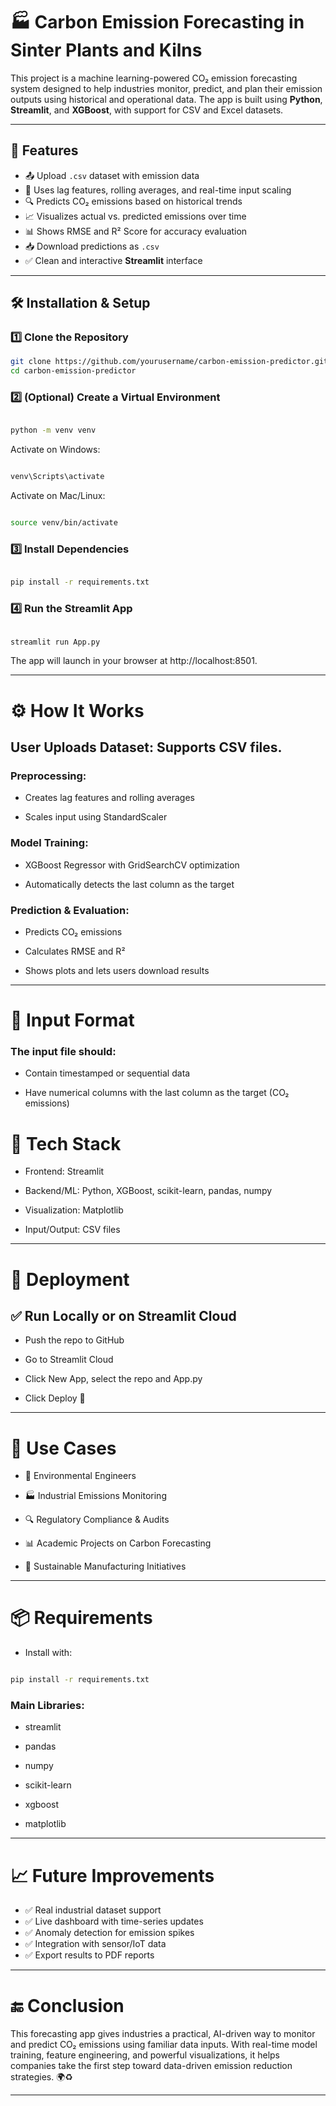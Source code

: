 # 🏭 Carbon Emission Forecasting in Sinter Plants and Kilns

This project is a machine learning-powered CO₂ emission forecasting system designed to help industries monitor, predict, and plan their emission outputs using historical and operational data. The app is built using **Python**, **Streamlit**, and **XGBoost**, with support for CSV and Excel datasets.

---

## 🚀 Features

- 📤 Upload `.csv` dataset with emission data
- 🧠 Uses lag features, rolling averages, and real-time input scaling
- 🔍 Predicts CO₂ emissions based on historical trends
- 📈 Visualizes actual vs. predicted emissions over time
- 📊 Shows RMSE and R² Score for accuracy evaluation
- 📥 Download predictions as `.csv`
- ✅ Clean and interactive **Streamlit** interface

---

## 🛠️ Installation & Setup

### 1️⃣ Clone the Repository

```bash
git clone https://github.com/yourusername/carbon-emission-predictor.git
cd carbon-emission-predictor
```
### 2️⃣ (Optional) Create a Virtual Environment

```bash

python -m venv venv
```
Activate on Windows:

```bash

venv\Scripts\activate
```
Activate on Mac/Linux:

```bash

source venv/bin/activate
```
### 3️⃣ Install Dependencies
``` bash

pip install -r requirements.txt
```

### 4️⃣ Run the Streamlit App
```bash

streamlit run App.py
```

The app will launch in your browser at http://localhost:8501.

---

# ⚙️ How It Works
## User Uploads Dataset: Supports CSV files.

### Preprocessing:

- Creates lag features and rolling averages

- Scales input using StandardScaler

### Model Training:

- XGBoost Regressor with GridSearchCV optimization

- Automatically detects the last column as the target

### Prediction & Evaluation:

- Predicts CO₂ emissions

- Calculates RMSE and R²

- Shows plots and lets users download results

---

# 📁 Input Format
### The input file should:

- Contain timestamped or sequential data

- Have numerical columns with the last column as the target (CO₂ emissions)

# 🧪 Tech Stack
- Frontend: Streamlit

- Backend/ML: Python, XGBoost, scikit-learn, pandas, numpy

- Visualization: Matplotlib

- Input/Output: CSV files

---

# 📡 Deployment
## ✅ Run Locally or on Streamlit Cloud
- Push the repo to GitHub

- Go to Streamlit Cloud

- Click New App, select the repo and App.py

- Click Deploy 🚀

---

# 🎯 Use Cases
- 🌱 Environmental Engineers

- 🏭 Industrial Emissions Monitoring

- 🔍 Regulatory Compliance & Audits

- 📊 Academic Projects on Carbon Forecasting

- 💼 Sustainable Manufacturing Initiatives

---

# 📦 Requirements
- Install with:

```bash

pip install -r requirements.txt
```

### Main Libraries:

- streamlit

- pandas

- numpy

- scikit-learn

- xgboost

- matplotlib

---


# 📈 Future Improvements
- ✅ Real industrial dataset support
- ✅ Live dashboard with time-series updates
- ✅ Anomaly detection for emission spikes
- ✅ Integration with sensor/IoT data
- ✅ Export results to PDF reports

---

# 🔚 Conclusion
This forecasting app gives industries a practical, AI-driven way to monitor and predict CO₂ emissions using familiar data inputs. With real-time model training, feature engineering, and powerful visualizations, it helps companies take the first step toward data-driven emission reduction strategies. 🌍♻️

---
